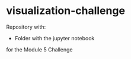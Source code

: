 # visualization-challenge

Repository with:
- Folder with the jupyter notebook

for the Module 5 Challenge
